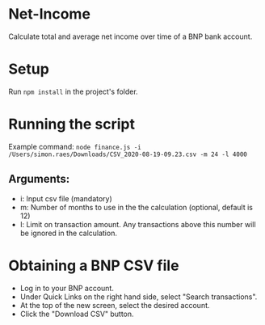 # Net-Income
Calculate total and average net income over time of a BNP bank account. 

# Setup
Run `npm install` in the project's folder.

# Running the script

Example command:
`node finance.js -i /Users/simon.raes/Downloads/CSV_2020-08-19-09.23.csv -m 24 -l 4000`

## Arguments: 
* i: Input csv file (mandatory)
* m: Number of months to use in the the calculation (optional, default is 12)
* l: Limit on transaction amount. Any transactions above this number will be ignored in the calculation. 

# Obtaining a BNP CSV file
* Log in to your BNP account.
* Under Quick Links on the right hand side, select "Search transactions".
* At the top of the new screen, select the desired account.
* Click the "Download CSV" button.
